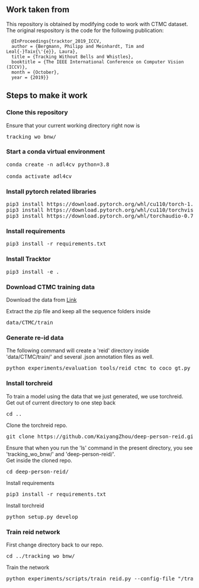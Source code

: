 
## Work taken from
 This repository is obtained by modifying code to work with CTMC dataset. The original respository is the code for the following publication:

```
  @InProceedings{tracktor_2019_ICCV,
  author = {Bergmann, Philipp and Meinhardt, Tim and Leal{-}Taix{\'{e}}, Laura},
  title = {Tracking Without Bells and Whistles},
  booktitle = {The IEEE International Conference on Computer Vision (ICCV)},
  month = {October},
  year = {2019}}
```

## Steps to make it work

### Clone this repository
Ensure that your current working directory right now is 
<pre>
tracking_wo_bnw/
</pre>

### Start a conda virtual environment
<pre>
conda create -n adl4cv python=3.8

conda activate adl4cv
</pre>

### Install pytorch related libraries
<pre>
pip3 install https://download.pytorch.org/whl/cu110/torch-1.7.1%2Bcu110-cp38-cp38-linux_x86_64.whl
pip3 install https://download.pytorch.org/whl/cu110/torchvision-0.8.2%2Bcu110-cp38-cp38-linux_x86_64.whl
pip3 install https://download.pytorch.org/whl/torchaudio-0.7.2-cp38-cp38-linux_x86_64.whl
</pre>

### Install requirements
<pre>
pip3 install -r requirements.txt
</pre>

### Install Tracktor
<pre>
pip3 install -e .
</pre>

### Download CTMC training data 
Download the data from [Link](https://ctmc-2022.s3.us-east-2.amazonaws.com/CTMC-train.zip)

Extract the zip file and keep all the sequence folders inside
<pre>
data/CTMC/train
</pre>

### Generate re-id data
The following command will create a 'reid' directory inside 'data/CTMC/train/' and several .json annotation files as well.
<pre>
python experiments/evaluation_tools/reid_ctmc_to_coco_gt.py --dataset CTMC --data_root data
</pre>

### Install torchreid
To train a model using the data that we just generated, we use torchreid. 
Get out of current directory to one step back
<pre>
cd ..
</pre>
Clone the torchreid repo.
<pre>
git clone https://github.com/KaiyangZhou/deep-person-reid.git
</pre>
Ensure that when you run the 'ls' command in the present directory, you see 'tracking_wo_bnw/' and 'deep-person-reid/'.<br>
Get inside the cloned repo.
<pre>
cd deep-person-reid/
</pre>
Install requirements
<pre>
pip3 install -r requirements.txt
</pre>
Install torchreid
<pre>
python setup.py develop
</pre>

### Train reid network
First change directory back to our repo.
<pre>
cd ../tracking_wo_bnw/
</pre>

Train the network
<pre>
python experiments/scripts/train_reid.py --config-file "<PATH_TO_ROOT_DIR>/tracking_wo_bnw/experiments/cfgs/reid_ctmc_train_all_data.yaml"
</pre>
